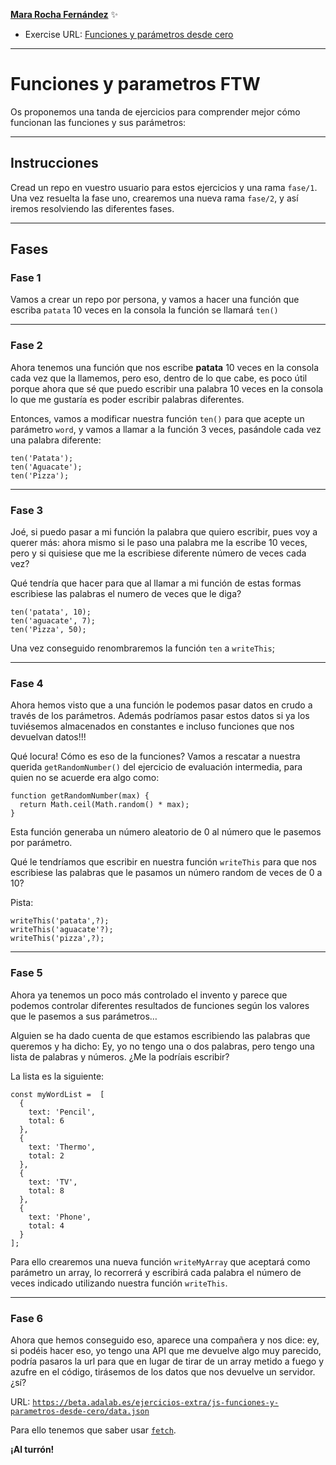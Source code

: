 **[Mara Rocha Fernández](https://github.com/mararochafernandez)** ✨

- Exercise URL: [Funciones y parámetros desde cero](#)

---

# Funciones y parametros FTW

Os proponemos una tanda de ejercicios para comprender mejor cómo funcionan las funciones y sus parámetros:

---

## Instrucciones

Cread un repo en vuestro usuario para estos ejercicios y una rama `fase/1`. Una vez resuelta la fase uno, crearemos una nueva rama `fase/2`, y así iremos resolviendo las diferentes fases.

---

## Fases

### Fase 1

Vamos a crear un repo por persona, y vamos a hacer una función que escriba `patata` 10 veces en la consola
la función se llamará `ten()`

---

### Fase 2

Ahora tenemos una función que nos escribe **patata** 10 veces en la consola cada vez que la llamemos, pero eso, dentro de lo que cabe, es poco útil porque ahora que sé que puedo escribir una palabra 10 veces en la consola lo que me gustaría es poder escribir palabras diferentes.

Entonces, vamos a modificar nuestra función `ten()` para que acepte un parámetro `word`, y vamos a llamar a la función 3 veces, pasándole cada vez una palabra diferente:

```
ten('Patata');
ten('Aguacate');
ten('Pizza');
```

---

### Fase 3

Joé, si puedo pasar a mi función la palabra que quiero escribir, pues voy a querer más: ahora mismo si le paso una palabra me la escribe 10 veces, pero y si quisiese que me la escribiese diferente número de veces cada vez?

Qué tendría que hacer para que al llamar a mi función de estas formas escribiese las palabras el numero de veces que le diga?

```
ten('patata', 10);
ten('aguacate', 7);
ten('Pizza', 50);
```

Una vez conseguido renombraremos la función `ten` a `writeThis`;

---

### Fase 4

Ahora hemos visto que a una función le podemos pasar datos en crudo a través de los parámetros. Además podríamos pasar estos datos si ya los tuviésemos almacenados en constantes e incluso funciones que nos devuelvan datos!!!

Qué locura! Cómo es eso de la funciones?
Vamos a rescatar a nuestra querida `getRandomNumber()` del ejercicio de evaluación intermedia, para quien no se acuerde era algo como:

```
function getRandomNumber(max) {
  return Math.ceil(Math.random() * max);
}
```

Esta función generaba un número aleatorio de 0 al número que le pasemos por parámetro.

Qué le tendríamos que escribir en nuestra función `writeThis` para que nos escribiese las palabras que le pasamos un número random de veces de 0 a 10?

Pista:

```
writeThis('patata',?);
writeThis('aguacate'?);
writeThis('pizza',?);
```

---

### Fase 5

Ahora ya tenemos un poco más controlado el invento y parece que podemos controlar diferentes resultados de funciones según los valores que le pasemos a sus parámetros…

Alguien se ha dado cuenta de que estamos escribiendo las palabras que queremos y ha dicho: Ey, yo no tengo una o dos palabras, pero tengo una lista de palabras y números. ¿Me la podríais escribir?

La lista es la siguiente:

```
const myWordList =  [
  {
    text: 'Pencil',
    total: 6
  },
  {
    text: 'Thermo',
    total: 2
  },
  {
    text: 'TV',
    total: 8
  },
  {
    text: 'Phone',
    total: 4
  }
];
```

Para ello crearemos una nueva función `writeMyArray` que aceptará como parámetro un array, lo recorrerá y escribirá cada palabra el número de veces indicado utilizando nuestra función `writeThis`.

---

### Fase 6

Ahora que hemos conseguido eso, aparece una compañera y nos dice: ey, si podéis hacer eso, yo tengo una API que me devuelve algo muy parecido, podría pasaros la url para que en lugar de tirar de un array metido a fuego y azufre en el código, tirásemos de los datos que nos devuelve un servidor. ¿sí?

URL: [`https://beta.adalab.es/ejercicios-extra/js-funciones-y-parametros-desde-cero/data.json`](https://beta.adalab.es/ejercicios-extra/js-funciones-y-parametros-desde-cero/data.json)

Para ello tenemos que saber usar [`fetch`](https://developer.mozilla.org/es/docs/Web/API/Fetch_API).

**¡Al turrón!**
